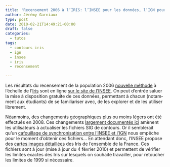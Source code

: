 ```yaml
---
title: 'Recensement 2006 à l’IRIS: l’INSEE pour les données, l’IGN pour les contours'
author: Jérémy Garniaux
type: post
date: 2010-02-21T14:49:21+00:00
draft: false
categories:
  - tutos
tags:
  - contours iris
  - ign
  - insee
  - iris
  - recensement

---
```

Les résul­tats du recense­ment de la pop­u­la­tion 2006 [nou­velle méth­ode][1] à l’échelle de l’[Iris][2] sont en ligne [sur le site de l’IN­SEE][3]. On peut d’en­trée saluer la mise à dis­po­si­tion gra­tu­ite de ces don­nées, per­me­t­tant à cha­cun (notam­ment aux étu­di­ants) de se famil­iaris­er avec, de les explor­er et de les utilis­er librement.

Néan­moins, des change­ments géo­graphiques plus ou moins légers ont été effec­tués en 2008. Ces change­ments [large­ment doc­u­men­tés ici][4] amè­nent les util­isa­teurs à actu­alis­er les fichiers SIG de contours. Or il sem­blerait qu’un [cafouil­lage de syn­chro­ni­sa­tion entre l’IN­SEE et l’IGN][5] nous empêche pour le moment d’obtenir ces fichiers… En atten­dant donc, l’IN­SEE pro­pose des [cartes images détail­lées][6] des Iris de l’ensem­ble de la France. Ces fichiers sont à jour (mise à jour du 4 févri­er 2010) et per­me­t­tent de véri­fi­er les lim­ites exactes des Iris sur lesquels on souhaite tra­vailler, pour retouch­er les lim­ites de 1999 si nécessaire.

 [1]: https://www.insee.fr/fr/publics/default.asp?page=communication/recensement/particuliers/changement.htm
 [2]: https://www.insee.fr/fr/methodes/default.asp?page=definitions/ilots-regr-pour-inf-stat.htm
 [3]: https://www.recensement.insee.fr/basesInfracommunales.action
 [4]: https://www.insee.fr/fr/methodes/default.asp?page=zonages/iris.htm
 [5]: https://georezo.net/forum/viewtopic.php?pid=159240
 [6]: https://www.insee.fr/fr/methodes/zonages/cartes-iris.asp